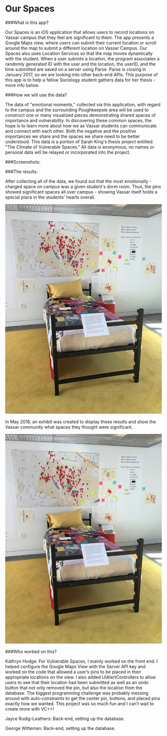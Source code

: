 # Our Spaces

###What is this app?

Our Spaces is an iOS application that allows users to record locations on Vassar campus that they feel are significant to them. The app presents a Google Maps view, where users can submit their current location or scroll around the map to submit a different location on Vassar Campus. Our Spaces also uses Location Services so that the map moves dynamically with the student. When a user submits a location, the program associates a randomly generated ID with the user and the location, the userID, and the time submitted are saved on a server using Parse. Parse is closing in January 2017, so we are looking into other back-end APIs. This purpose of this app is to help a fellow Sociology student gathers data for her thesis - more info below. 


###How we will use the data?

The data of "emotional moments," collected via this application, with regard to the campus and the surrounding Poughkeepsie area will be used to construct one or many visualized pieces demonstrating shared spaces of importance and vulnerability. In discovering these common spaces, the hope is to learn more about how we as Vassar students can communicate and connect with each other. Both the negative and the positive importances we share and the spaces we share need to be better understood. This data is a portion of Sarah King's thesis project entitled: "The Climate of Vulnerable Spaces." All data is anonymous, no names or personal data will be relayed or incorporated into the project. 

###Screenshots:


###The results:

After collecting all of the data, we found out that the most emotionally - charged space on campus was a given student's dorm room. Thus, the pins showed significant spaces all over campus - showing Vassar itself holds a special place in the students' hearts overall.

![myimage-alt-tag](images/display1.jpg)

In May 2016, an exhibit was created to display these results and show the Vassar community what spaces they thought were significant. 

![myimage-alt-tag](images/display1.jpg)


###Who worked on this?

Kathryn Hodge:
For Vulnerable Spaces, I mainly worked on the front end. I helped configure the Google Maps View with the Server API key and worked on the code that allowed a user’s pins to be placed in their appropriate locations on the view. I also added UIAlertControllers to allow users to see that their location had been submitted as well as an undo button that not only removed the pin, but also the location from the database. The biggest programming challenge was probably messing around with auto-constraints to get the center pin, buttons, and placed pins exactly how we wanted. This project was so much fun and I can’t wait to create more with VC++!

Jayce Rudig-Leathers: Back-end, setting up the database. 

George Witteman: Back-end, setting up the database.
